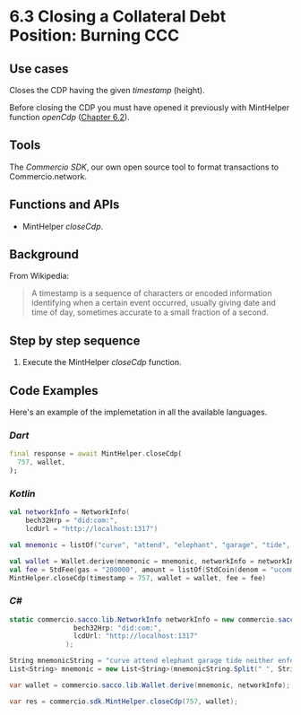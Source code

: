 # 6.3 Closing a Collateral Debt Position: Burning CCC

## Use cases

Closes the CDP having the given _timestamp_ (height).

Before closing the CDP you must have opened it previously with MintHelper function _openCdp_ ([Chapter 6.2](6.2-chapter.md)).

## Tools

The _Commercio SDK_, our own open source tool to format transactions to Commercio.network.

## Functions and APIs

- MintHelper _closeCdp_.

## Background

From Wikipedia:
> A timestamp is a sequence of characters or encoded information identifying when a certain event occurred, usually giving date and time of day, sometimes accurate to a small fraction of a second.

## Step by step sequence

1. Execute the MintHelper _closeCdp_ function.

## Code Examples

Here's an example of the implemetation in all the available languages.

### _Dart_

```dart
final response = await MintHelper.closeCdp(
  757, wallet,
);
```

### _Kotlin_

```kotlin
val networkInfo = NetworkInfo(
    bech32Hrp = "did:com:",
    lcdUrl = "http://localhost:1317")

val mnemonic = listOf("curve", "attend", "elephant", "garage", "tide", "neither", "enforce", "auction", "dumb", "brief", "divert", "creek", "palm", "equip", "festival", "spice", "race", "message", "domain", "seed", "ship", "hunt", "mercy", "mail")

val wallet = Wallet.derive(mnemonic = mnemonic, networkInfo = networkInfo)
val fee = StdFee(gas = "200000", amount = listOf(StdCoin(denom = "ucommercio", amount = "10000")))
MintHelper.closeCdp(timestamp = 757, wallet = wallet, fee = fee)
```

### _C#_

```csharp
static commercio.sacco.lib.NetworkInfo networkInfo = new commercio.sacco.lib.NetworkInfo(
                bech32Hrp: "did:com:",
                lcdUrl: "http://localhost:1317"
              );

String mnemonicString = "curve attend elephant garage tide neither enforce auction dumb brief divert creek palm equip festival spice race message domain seed ship hunt mercy mail";
List<String> mnemonic = new List<String>(mnemonicString.Split(" ", StringSplitOptions.RemoveEmptyEntries));

var wallet = commercio.sacco.lib.Wallet.derive(mnemonic, networkInfo);

var res = commercio.sdk.MintHelper.closeCdp(757, wallet);
```
